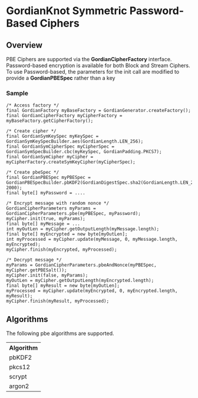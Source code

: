 # GordianKnot Symmetric Password-Based Ciphers

## Overview
PBE Ciphers are supported via the **GordianCipherFactory** interface.
Password-based encryption is available for both Block and Stream Ciphers. To use Password-based, the parameters for the
init call are modified to provide a **GordianPBESpec** rather than a key

### Sample
```
/* Access factory */
final GordianFactory myBaseFactory = GordianGenerator.createFactory();
final GordianCipherFactory myCipherFactory = myBaseFactory.getCipherFactory();

/* Create cipher */
final GordianSymKeySpec myKeySpec = GordianSymKeySpecBuilder.aes(GordianLength.LEN_256);
final GordianSymCipherSpec myCipherSpec = GordianSymSpecBuilder.cbc(myKeySpec, GordianPadding.PKCS7);
final GordianSymCipher myCipher = myCipherFactory.createSymKeyCipher(myCipherSpec);

/* Create pbeSpec */
final GordianPBESpec myPBESpec = GordianPBESpecBuilder.pbKDF2(GordianDigestSpec.sha2(GordianLength.LEN_256), 2000);
final byte[] myPassword = ....

/* Encrypt message with random nonce */
GordianCipherParameters myParams = GordianCipherParameters.pbe(myPBESpec, myPassword);
myCipher.init(true, myParams);
final byte[] myMessage = ...
int myOutLen = myCipher.getOutputLength(myMessage.length);
final byte[] myEncrypted = new byte[myOutLen];
int myProcessed = myCipher.update(myMessage, 0, myMessage.length, myEncrypted);
myCipher.finish(myEncrypted, myProcessed);

/* Decrypt message */
myParams = GordianCipherParameters.pbeAndNonce(myPBESpec, myCipher.getPBESalt());
myCipher.init(false, myParams);
myOutLen = myCipher.getOutputLength(myEncrypted.length);
final byte[] myResult = new byte[myOutLen];
myProcessed = myCipher.update(myEncrypted, 0, myEncrypted.length, myResult);
myCipher.finish(myResult, myProcessed);
```

## Algorithms
The following pbe algorithms are supported.
<table class="defTable">
  <tr><th class="defHdr">Algorithm</th></tr>
  <tr><td>pbKDF2</td></tr>
  <tr><td>pkcs12</td></tr>
  <tr><td>scrypt</td></tr>
  <tr><td>argon2</td></tr>
</table>
